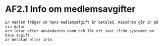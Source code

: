 # AF2.1 Info om medlemsavgifter
    En medlem frågar om hans medlemsafgift är betalad. Kassören går in på sin dator
    och letar efter användarens namn och får ett svar ifrån systemet om hans avgift
    är betalad eller inte.